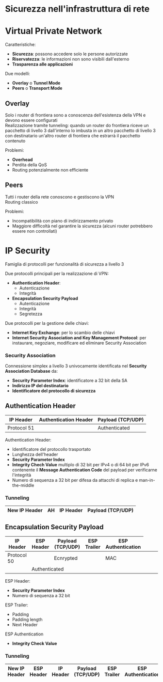 # Sicurezza nell'infrastruttura di rete

# Virtual Private Network

Caratteristiche:
- **Sicurezza**: possono accedere solo le persone autorizzate
- **Riservatezza**: le informazioni non sono visibili dall'esterno
- **Trasparenza alle applicazioni**

Due modelli:
- **Overlay** o **Tunnel Mode**
- **Peers** o **Transport Mode**

## Overlay

Solo i router di frontiera sono a conoscenza dell'esistenza della VPN e devono essere configurati  
Realizzazione tramite tunneling: quando un router do frontiera riceve un pacchetto di livello 3 dall'interno lo imbusta in un altro pacchetto di livello 3 con destinatario un'altro router di frontiera che estrarrà il pacchetto contenuto

Problemi:
- **Overhead**
- Perdita della QoS
- Routing potenzialmente non efficiente

## Peers

Tutti i router della rete conoscono e gestiscono la VPN  
Routing classico

Problemi:
- Incompatibilità con piano di indirizzamento privato
- Maggiore difficoltà nel garantire la sicurezza (alcuni router potrebbero essere non controllati)

# IP Security

Famiglia di protocolli per funzionalità di sicurezza a livello 3

Due protocolli principali per la realizzazione di VPN:
- **Authentication Header**:
  - Autenticazione
  - Integrità
- **Encapsulation Security Payload**
  - Autenticazione
  - Integrità
  - Segretezza

Due protocolli per la gestione delle chiavi:
- **Internet Key Exchange**: per lo scambio delle chiavi
- **Internet Security Association and Key Management Protocol**: per instaurare, negoziare, modificare ed eliminare Security Association

### Security Association

Connessione simplex a livello 3 univocamente identificata nel **Security Association Database** da:
- **Security Parameter Index**: identificatore a 32 bit della SA
- **Indirizzo IP del destinatario**
- **Identificatore del protocollo di sicurezza**

## Authentication Header

| IP Header   | Authentication Header | Payload (TCP/UDP) |
| ----------- | --------------------- | ----------------- |
| Protocol 51 |                       | Authenticated     |

Authentication Header:
- Identificatore del protocollo trasportato
- Lunghezza dell'header
- **Security Parameter Index**
- **Integrity Chech Value** multiplo di 32 bit per IPv4 o di 64 bit per IPv6 contenente il **Message Authentication Code** del payload per verificarne l'integrità
- Numero di sequenza a 32 bit per difesa da attacchi di replica e man-in-the-middle

### Tunneling

| New IP Header | AH | IP Header | Payload (TCP/UDP) |
| ------------- | -- | --------- | ----------------- |

## Encapsulation Security Payload

| IP Header   | ESP Header | Payload (TCP/UDP) | ESP Trailer | ESP Authentication |
| ----------- | ---------- | ----------------- | ----------- | ------------------ |
| Protocol 50 |            <td colspan="2">Ecnrypted</td>    | MAC                |
|             <td colspan="3">Authenticated</td>             |                    |

ESP Header:
- **Security Parameter Index**
- Numero di sequenza a 32 bit

ESP Trailer:
- Padding
- Padding length
- Next Header

ESP Authentication
- **Integrity Check Value**

### Tunneling

| New IP Header | ESP Header | IP Header | Payload (TCP/UDP) | ESP Trailer | ESP Authentication |
| ------------- | ---------- | --------- | ----------------- | ----------- | -------------- |
